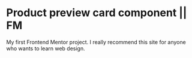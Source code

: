 # Product preview card component || FM
My first Frontend Mentor project. I really recommend this site for anyone who wants to learn web design.
